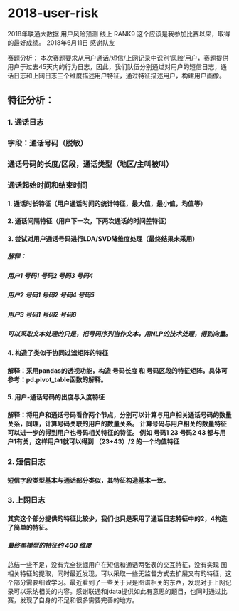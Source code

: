 # 2018-user-risk
2018年联通大数据 用户风险预测 线上 RANK9 这个应该是我参加比赛以来，取得的最好成绩。 2018年6月11日
感谢队友

赛题分析：
本次赛题要求从用户通话/短信/上网记录中识别‘风险’用户，赛题提供用户于过去45天内的行为日志，因此，我们队伍分别通过对用户的短信日志，通话日志和上网日志三个维度描述用户特征，通过特征描述用户，构建用户画像。

## 特征分析：
### 1.	通话日志
### 字段：通话号码（脱敏）
### 通话号码的长度/区段，通话类型（地区/主叫被叫）
### 通话起始时间和结束时间
#### 1.	通话时长特征（用户通话时间的统计特征，最大值，最小值，均值等）
#### 2.	通话间隔特征（用户下一次，下两次通话的时间差特征）
#### 3.	尝试对用户通话号码进行LDA/SVD降维度处理（最终结果未采用）
##### 解释：
##### 用户1 号码1 号码2 号码3 号码4
##### 用户2 号码1 号码2 号码4 号码5
##### 用户3 号码1 号码2 号码6
##### 可以采取文本处理的只是，把号码序列当作文本，用NLP的技术处理，得到向量。

#### 4.	构造了类似于协同过滤矩阵的特征
#### 解释：采用pandas的透视功能，构造 号码长度 和 号码区段的特征矩阵，具体可参考：pd.pivot_table函数的解释。
#### 5.	用户-通话号码的出度与入度特征
#### 解释：将用户和通话号码看作两个节点，分别可以计算与用户相关通话号码的数量关系，同理，计算号码关联的用户的数量关系。 计算号码与用户相关的数量特征可以进一步的得到用户也号码相关特征的特征。 例如 号码1 23 号码2 43 都与用户1有关，这样用户1就可以得到 （23+43）/2 的一个均值特征
### 2.	短信日志
#### 短信字段类型基本与通话部分类似，其特征构造基本一致。
### 3.	上网日志
#### 其实这个部分提供的特征比较少，我们也只是采用了通话日志特征中的2，4构造了简单的特征。

##### 最终单模型的特征约 400 维度

总结一些不足，没有完全挖掘用户在短信和通话两张表的交互特征，没有实现 图 相关特征的提取，同时最近发现，可以采取一些无监督方式去扩展又有的特征，这个部分需要细致学习。最近看到了一些关于只是图谱相关的东西，发现对于上网记录可以采纳相关的内容。感谢联通和jdata提供如此有意思的题目，也同时通过比赛，发现了自身的不足和很多需要完善的地方。
